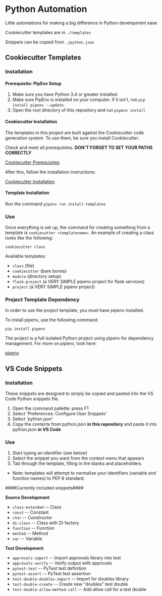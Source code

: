# Python Automation #

Little automations for making a big difference in Python development ease

Cookiecutter templates are in `./templates`

Snippets can be copied from `./python.json`

## Cookiecutter Templates ##

### Installation ###

#### Prerequisite: PipEnv Setup ####

1. Make sure you have Python 3.4 or greater installed.
2. Make sure PipEnv is installed on your computer. If it isn't, run `pip install pipenv --update`.
3. Open the root directory of this repository and run `pipenv install`

#### Cookiecutter Installation ####

The templates in this project are built against the Cookiecutter code generation system. To use them, be sure you install Cookiecutter:

Check and meet all prerequisites. **DON'T FORGET TO SET YOUR PATHS CORRECTLY**

[Cookiecutter Prerequisites](https://cookiecutter.readthedocs.io/en/1.7.2/installation.html#prerequisites)

After this, follow the installation instructions:

[Cookiecutter Installation](https://cookiecutter.readthedocs.io/en/1.7.2/installation.html#install-cookiecutter)

#### Template Installation ####

Run the command `pipenv run install-templates`

### Use ###

Once everything is set up, the command for creating something from a template is `cookiecutter <templatename>`. An example of creating a class looks like the following:

`cookiecutter class`

Available templates:

- `class` (file)
- `cookiecutter` (bare bones)
- `module` (directory setup)
- `flask-project` (a VERY SIMPLE pipenv project for flask services)
- `project` (a VERY SIMPLE pipenv project)

### Project Template Dependency ###

In order to use the project template, you must have pipenv installed.

To install pipenv, use the following command:

`pip install pipenv`

The project is a full isolated Python project using pipenv for dependency management.  For more on pipenv, look here:

[pipenv](https://pipenv-fork.readthedocs.io/en/latest/)

## VS Code Snippets ##

### Installation ###

These snippets are designed to simply be copied and pasted into the VS Code Python snippets file.

1. Open the command pallette: press F1
2. Select 'Preferences: Configure User Snippets'
3. Select 'python.json'
4. Copy the contents from python.json **in this repository** and paste it into python.json **in VS Code**

### Use ###

1. Start typing an identifier (see below)
2. Select the snippet you want from the context menu that appears
3. Tab through the template, filling in the blanks and placeholders

* Note: templates will attempt to normalize your identifiers (variable and function names) to PEP 8 standard.

####Currently included snippets####

**Source Development**

- `class-extended` -- Class
- `const` -- Constant
- `ctor` -- Constructor
- `di-class` -- Class with DI factory
- `function` -- Function
- `method` -- Method
- `var` -- Variable

**Test Development**

- `approvals-import` -- Import approvals library into test
- `approvals-verify` -- Verify output with approvals
- `pytest-test` -- PyTest test definition
- `pytest-assert` -- PyTest test assertion
- `test-double-doubles-import` -- Import for doubles library
- `test-double-create` -- Create new "doubles" test double
- `test-double-allow-method-call` -- Add allow call for a test double